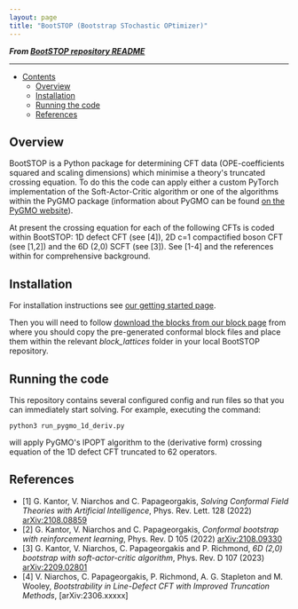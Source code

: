 ```yaml
---
layout: page
title: "BootSTOP (Bootstrap STochastic OPtimizer)"
---
```

***From [BootSTOP repository README](https://github.com/vniarchos/bootstop)***

---
<!-- TOC -->
* [Contents](#bootstop-bootstrap-stochastic-optimizer)
  * [Overview](#overview)
  * [Installation](#installation)
  * [Running the code](#running-the-code)
  * [References](#references)
<!-- TOC -->

## Overview
BootSTOP is a Python package for determining CFT data (OPE-coefficients squared and scaling dimensions) 
which minimise a theory's truncated crossing equation. To do this the code can apply either a custom PyTorch 
implementation of the Soft-Actor-Critic algorithm
or one of the algorithms within the PyGMO package (information about PyGMO can be found 
[on the PyGMO website](https://esa.github.io/pygmo2/)). 

At present the crossing equation for each of the following CFTs is coded within BootSTOP: 
1D defect CFT (see [4]), 2D c=1 compactified boson CFT (see [1,2]) 
and the 6D (2,0) SCFT (see [3]). See [1-4] and the references within for comprehensive background.

## Installation
For installation instructions see [our getting started page](https://github.com/vniarchos/BootSTOP/blob/main/requirements/getting_started.md).

Then you will need to follow [download the blocks from our block page](blocks.md)
from where you should copy the pre-generated conformal block files and place
them within the relevant *block_lattices* 
folder in your local BootSTOP repository.

## Running the code

This repository contains several configured config and run files so that you can immediately start solving.
For example, executing the command:
   ```
   python3 run_pygmo_1d_deriv.py
   ```
will apply PyGMO's IPOPT algorithm to the (derivative form) crossing equation of the 1D defect CFT 
truncated to 62 operators.



## References
- [1] G. Kantor, V. Niarchos and C. Papageorgakis,
*Solving Conformal Field Theories with Artificial Intelligence*,
Phys. Rev. Lett. 128 (2022) [arXiv:2108.08859](https://arxiv.org/abs/2108.08859)
- [2] G. Kantor, V. Niarchos and C. Papageorgakis,
*Conformal bootstrap with reinforcement learning*,
Phys. Rev. D 105 (2022) [arXiv:2108.09330](https://arxiv.org/abs/2108.09330)
- [3] G. Kantor, V. Niarchos, C. Papageorgakis and P. Richmond,
*6D (2,0) bootstrap with soft-actor-critic algorithm*,
Phys. Rev. D 107 (2023) [arXiv:2209.02801](https://arxiv.org/abs/2209.02801)
- [4] V. Niarchos, C. Papageorgakis, P. Richmond, A. G. Stapleton and M. Wooley,
*Bootstrability in Line-Defect CFT with Improved Truncation Methods*, [arXiv:2306.xxxxx]

